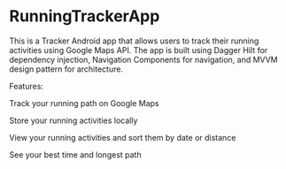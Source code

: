 # RunningTrackerApp
This is a Tracker Android app that allows users to track their running activities using Google Maps API. The app is built using Dagger Hilt for dependency injection, Navigation Components for navigation, and MVVM design pattern for architecture.

Features:

Track your running path on Google Maps

Store your running activities locally

View your running activities and sort them by date or distance

See your best time and longest path
